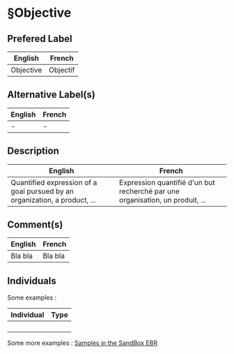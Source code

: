 §Objective
==

Prefered Label
-
<table>
    <thead>
        <tr>
            <th>English</th>
            <th>French</th>
        </tr>
    </thead>
    <tbody>
        <tr>
            <td>Objective</td>
            <td>Objectif</td>
        </tr>
    </tbody>
</table>

Alternative Label(s)
-
<table>
    <thead>
        <tr>
            <th>English</th>
            <th>French</th>
        </tr>
    </thead>
    <tbody>
        <tr>
            <td>-</td>
            <td>-</td>
        </tr>
    </tbody>
</table>

Description
-
<table>
    <thead>
        <tr>
            <th>English</th>
            <th>French</th>
        </tr>
    </thead>
    <tbody>
        <tr>
            <td>Quantified expression of a goal pursued by an organization, a product, ...</td>
            <td>Expression quantifié d'un but recherché par une organisation, un produit, ...</td>
        </tr>
    </tbody>
</table>

Comment(s)
-
<table>
    <thead>
        <tr>
            <th>English</th>
            <th>French</th>
        </tr>
    </thead>
    <tbody>
        <tr>
            <td>Bla bla</td>
            <td>Bla bla</td>
        </tr>
    </tbody>
</table>

Individuals
-


Some examples : 
<table>
    <thead>
        <tr>
            <th>Individual</th>
            <th>Type</th>
        </tr>
    </thead>
    <tbody>
        <tr>
            <td></td>
            <td></td>
        </tr>
        <tr>
            <td></td>
            <td></td>
        </tr>
        <tr>
            <td></td>
            <td></td>
        </tr>
        <tr>
            <td></td>
            <td></td>
        </tr>
    </tbody>
</table>

Some more examples : <a href="https://www.topincs.com/iPlumb3rSandBox/.index?tt=1592">Samples in the SandBox EBR</a>
